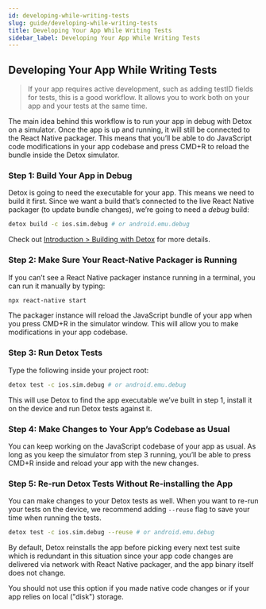 ```yaml
---
id: developing-while-writing-tests
slug: guide/developing-while-writing-tests
title: Developing Your App While Writing Tests
sidebar_label: Developing Your App While Writing Tests
---
```


## Developing Your App While Writing Tests

> If your app requires active development, such as adding testID fields for tests, this is a good workflow. It allows you to work both on your app and your tests at the same time.

The main idea behind this workflow is to run your app in debug with Detox on a simulator. Once the app is up and running, it will still be connected to the React Native packager. This means that you’ll be able to do JavaScript code modifications in your app codebase and press CMD+R to reload the bundle inside the Detox simulator.

### Step 1: Build Your App in Debug

Detox is going to need the executable for your app. This means we need to build it first.
Since we want a build that’s connected to the live React Native packager (to update bundle changes),
we’re going to need a _debug_ build:

```bash
detox build -c ios.sim.debug # or android.emu.debug
```

Check out [Introduction > Building with Detox](introduction/building-with-detox.mdx) for more details.

### Step 2: Make Sure Your React-Native Packager is Running

If you can’t see a React Native packager instance running in a terminal, you can run it manually by typing:

```bash
npx react-native start
```

The packager instance will reload the JavaScript bundle of your app when you press CMD+R in the simulator window.
This will allow you to make modifications in your app codebase.

### Step 3: Run Detox Tests

Type the following inside your project root:

```bash
detox test -c ios.sim.debug # or android.emu.debug
```

This will use Detox to find the app executable we’ve built in step 1, install it on the device and run Detox tests against it.

### Step 4: Make Changes to Your App’s Codebase as Usual

You can keep working on the JavaScript codebase of your app as usual.
As long as you keep the simulator from step 3 running, you’ll be able to press CMD+R inside and reload your app with the new changes.

### Step 5: Re-run Detox Tests Without Re-installing the App

You can make changes to your Detox tests as well. When you want to re-run your tests on the device,
we recommend adding `--reuse` flag to save your time when running the tests.

```bash
detox test -c ios.sim.debug --reuse # or android.emu.debug
```

By default, Detox reinstalls the app before picking every next test suite which is redundant in this situation
since your app code changes are delivered via network with React Native packager, and the app binary itself does
not change.

You should not use this option if you made native code changes or if your app relies on local ("disk") storage.
